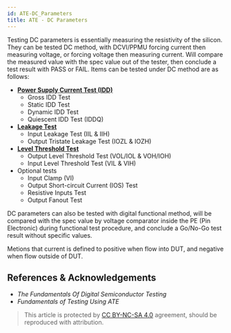 ```yaml
---
id: ATE-DC_Parameters
title: ATE - DC Parameters
---
```


Testing DC parameters is essentially measuring the resistivity of the silicon. They can be tested DC method, with DCVI/PPMU forcing current then measuring voltage, or forcing voltage then measuring current. Will compare the measured value with the spec value out of the tester, then conclude a test result with PASS or FAIL. Items can be tested under DC method are as follows:

- [**Power Supply Current Test (IDD)**](https://wiki-power.com/ATE-DC-IDD_Test)
  - Gross IDD Test
  - Static IDD Test
  - Dynamic IDD Test
  - Quiescent IDD Test (IDDQ)
- [**Leakage Test**](https://wiki-power.com/ATE-DC-Leakage_Test)
  - Input Leakage Test (IIL & IIH)
  - Output Tristate Leakage Test (IOZL & IOZH)
- [**Level Threshold Test**](https://wiki-power.com/ATE-DC-Level_Threshold_Test)
  - Output Level Threshold Test (VOL/IOL & VOH/IOH)
  - Input Level Threshold Test (VIL & VIH)
- Optional tests
  - Input Clamp (VI)
  - Output Short-circuit Current (IOS) Test
  - Resistive Inputs Test
  - Output Fanout Test

DC parameters can also be tested with digital functional method, will be compared with the spec value by voltage comparator inside the PE (Pin Electronic) during functional test procedure, and conclude a Go/No-Go test result without specific values.

Metions that current is defined to positive when flow into DUT, and negative when flow outside of DUT.

## References & Acknowledgements

- *The Fundamentals Of Digital Semiconductor Testing*
- *Fundamentals of Testing Using ATE*

> This article is protected by [CC BY-NC-SA 4.0](https://creativecommons.org/licenses/by/4.0/deed.en) agreement, should be reproduced with attribution.
